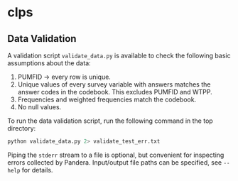 # clps

## Data Validation
A validation script `validate_data.py` is available to check the following
basic assumptions about the data:
1) PUMFID -> every row is unique.
2) Unique values of every survey variable with answers matches the answer
    codes in the codebook. This excludes PUMFID and WTPP.
3) Frequencies and weighted frequencies match the codebook.
4) No null values.

To run the data validation script,
 run the following command in the top directory:

```bash
python validate_data.py 2> validate_test_err.txt
```
Piping the `stderr` stream to a file is optional, but convenient for inspecting
errors collected by Pandera.
Input/output file paths can be specified, see `--help` for details.
